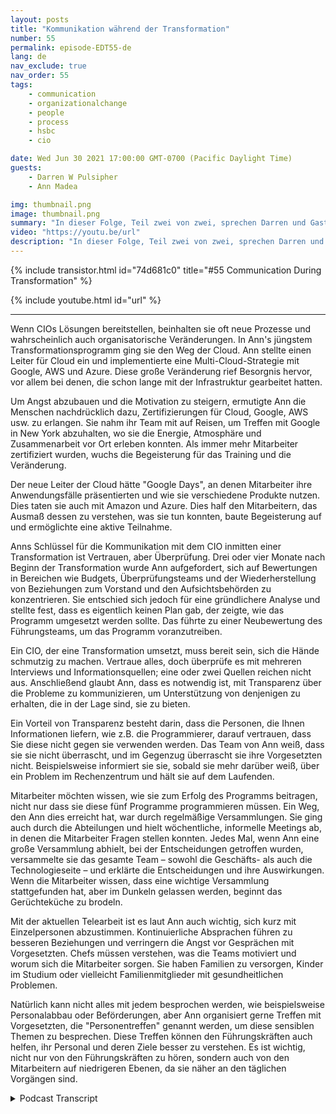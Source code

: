 ```yaml
---
layout: posts
title: "Kommunikation während der Transformation"
number: 55
permalink: episode-EDT55-de
lang: de
nav_exclude: true
nav_order: 55
tags:
    - communication
    - organizationalchange
    - people
    - process
    - hsbc
    - cio

date: Wed Jun 30 2021 17:00:00 GMT-0700 (Pacific Daylight Time)
guests:
    - Darren W Pulsipher
    - Ann Madea

img: thumbnail.png
image: thumbnail.png
summary: "In dieser Folge, Teil zwei von zwei, sprechen Darren und Gast Ann Madea, ehemalige CIO von HSBC, über Kommunikation während organisatorischer Transformation. Wenn CIOs Lösungen implementieren, beinhalten diese neue Prozesse und höchstwahrscheinlich auch organisatorische Veränderungen. In Anns jüngstem Transformationsprogramm gingen sie mit der Cloud voran. Ann stellte einen Leiter für die Cloud ein und implementierte eine Multi-Cloud-Strategie mit Google, AWS und Azure. Diese bedeutende Veränderung führte zu Bedenken, insbesondere bei jenen, die bereits lange mit der Infrastruktur gearbeitet hatten."
video: "https://youtu.be/url"
description: "In dieser Folge, Teil zwei von zwei, sprechen Darren und Gast Ann Madea, ehemalige CIO von HSBC, über Kommunikation während organisatorischer Transformation. Wenn CIOs Lösungen implementieren, beinhalten diese neue Prozesse und höchstwahrscheinlich auch organisatorische Veränderungen. In Anns jüngstem Transformationsprogramm gingen sie mit der Cloud voran. Ann stellte einen Leiter für die Cloud ein und implementierte eine Multi-Cloud-Strategie mit Google, AWS und Azure. Diese bedeutende Veränderung führte zu Bedenken, insbesondere bei jenen, die bereits lange mit der Infrastruktur gearbeitet hatten."
---
```


<div>
{% include transistor.html id="74d681c0" title="#55 Communication During Transformation" %}

{% include youtube.html id="url" %}
</div>

---

Wenn CIOs Lösungen bereitstellen, beinhalten sie oft neue Prozesse und wahrscheinlich auch organisatorische Veränderungen. In Ann's jüngstem Transformationsprogramm ging sie den Weg der Cloud. Ann stellte einen Leiter für Cloud ein und implementierte eine Multi-Cloud-Strategie mit Google, AWS und Azure. Diese große Veränderung rief Besorgnis hervor, vor allem bei denen, die schon lange mit der Infrastruktur gearbeitet hatten.

Um Angst abzubauen und die Motivation zu steigern, ermutigte Ann die Menschen nachdrücklich dazu, Zertifizierungen für Cloud, Google, AWS usw. zu erlangen. Sie nahm ihr Team mit auf Reisen, um Treffen mit Google in New York abzuhalten, wo sie die Energie, Atmosphäre und Zusammenarbeit vor Ort erleben konnten. Als immer mehr Mitarbeiter zertifiziert wurden, wuchs die Begeisterung für das Training und die Veränderung.

Der neue Leiter der Cloud hätte "Google Days", an denen Mitarbeiter ihre Anwendungsfälle präsentierten und wie sie verschiedene Produkte nutzen. Dies taten sie auch mit Amazon und Azure. Dies half den Mitarbeitern, das Ausmaß dessen zu verstehen, was sie tun konnten, baute Begeisterung auf und ermöglichte eine aktive Teilnahme.

Anns Schlüssel für die Kommunikation mit dem CIO inmitten einer Transformation ist Vertrauen, aber Überprüfung. Drei oder vier Monate nach Beginn der Transformation wurde Ann aufgefordert, sich auf Bewertungen in Bereichen wie Budgets, Überprüfungsteams und der Wiederherstellung von Beziehungen zum Vorstand und den Aufsichtsbehörden zu konzentrieren. Sie entschied sich jedoch für eine gründlichere Analyse und stellte fest, dass es eigentlich keinen Plan gab, der zeigte, wie das Programm umgesetzt werden sollte. Das führte zu einer Neubewertung des Führungsteams, um das Programm voranzutreiben.

Ein CIO, der eine Transformation umsetzt, muss bereit sein, sich die Hände schmutzig zu machen. Vertraue alles, doch überprüfe es mit mehreren Interviews und Informationsquellen; eine oder zwei Quellen reichen nicht aus. Anschließend glaubt Ann, dass es notwendig ist, mit Transparenz über die Probleme zu kommunizieren, um Unterstützung von denjenigen zu erhalten, die in der Lage sind, sie zu bieten.

Ein Vorteil von Transparenz besteht darin, dass die Personen, die Ihnen Informationen liefern, wie z.B. die Programmierer, darauf vertrauen, dass Sie diese nicht gegen sie verwenden werden. Das Team von Ann weiß, dass sie sie nicht überrascht, und im Gegenzug überrascht sie ihre Vorgesetzten nicht. Beispielsweise informiert sie sie, sobald sie mehr darüber weiß, über ein Problem im Rechenzentrum und hält sie auf dem Laufenden.

Mitarbeiter möchten wissen, wie sie zum Erfolg des Programms beitragen, nicht nur dass sie diese fünf Programme programmieren müssen. Ein Weg, den Ann dies erreicht hat, war durch regelmäßige Versammlungen. Sie ging auch durch die Abteilungen und hielt wöchentliche, informelle Meetings ab, in denen die Mitarbeiter Fragen stellen konnten. Jedes Mal, wenn Ann eine große Versammlung abhielt, bei der Entscheidungen getroffen wurden, versammelte sie das gesamte Team – sowohl die Geschäfts- als auch die Technologieseite – und erklärte die Entscheidungen und ihre Auswirkungen. Wenn die Mitarbeiter wissen, dass eine wichtige Versammlung stattgefunden hat, aber im Dunkeln gelassen werden, beginnt das Gerüchteküche zu brodeln.

Mit der aktuellen Telearbeit ist es laut Ann auch wichtig, sich kurz mit Einzelpersonen abzustimmen. Kontinuierliche Absprachen führen zu besseren Beziehungen und verringern die Angst vor Gesprächen mit Vorgesetzten. Chefs müssen verstehen, was die Teams motiviert und worum sich die Mitarbeiter sorgen. Sie haben Familien zu versorgen, Kinder im Studium oder vielleicht Familienmitglieder mit gesundheitlichen Problemen.

Natürlich kann nicht alles mit jedem besprochen werden, wie beispielsweise Personalabbau oder Beförderungen, aber Ann organisiert gerne Treffen mit Vorgesetzten, die "Personentreffen" genannt werden, um diese sensiblen Themen zu besprechen. Diese Treffen können den Führungskräften auch helfen, ihr Personal und deren Ziele besser zu verstehen. Es ist wichtig, nicht nur von den Führungskräften zu hören, sondern auch von den Mitarbeitern auf niedrigeren Ebenen, da sie näher an den täglichen Vorgängen sind.



<details>
<summary> Podcast Transcript </summary>

<p></p>

</details>
